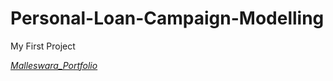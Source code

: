 # Personal-Loan-Campaign-Modelling                                                            
My First Project

*[Malleswara_Portfolio](https://bujji141.github.io/Malleswara_Portfolio/)*

